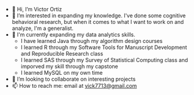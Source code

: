 - 👋 Hi, I’m Victor Ortiz
- 👀 I’m interested in expanding my knowledge. I've done some cognitive behavioral research, but when it comes to what I want to work on and analyze, I'm a generalist.
- 🌱 I'm currently expanding my data analytics skills. 
  - I have learned Java through my algorithm design courses
  - I learned R through my Software Tools for Manuscript Development and Reproducible Research class
  - I learned SAS through my Survey of Statistical Computing class and imporved my skill through my capstone
  - I learned MySQL on my own time
- 💞️ I’m looking to collaborate on interesting projects
- 📫 How to reach me: email at vick7713@gmail.com
<!---
Reaperking12/Reaperking12 is a ✨ special ✨ repository because its `README.md` (this file) appears on your GitHub profile.
You can click the Preview link to take a look at your changes.
--->
